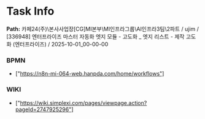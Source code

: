 # Task Info

**Path:** 카페24(주)\본사사업장\[CG]MI본부\MI인프라그룹\AI인프라3팀\2파트 / ujim / [336948] 엔터프라이즈 마스터 자동화 엣지 모듈 - 고도화 _ 엣지 리스트 - 제작 고도화 (엔터프라이즈) / 2025-10-01_00-00-00

### BPMN
- ["https://n8n-mi-064-web.hanpda.com/home/workflows"]

### WIKI
- ["https://wiki.simplexi.com/pages/viewpage.action?pageId=2747925296"]

